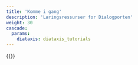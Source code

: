 ```yaml
---
title: 'Komme i gang'
description: 'Læringsressurser for Dialogporten'
weight: 30
cascade:
  params:
    diataxis: diataxis_tutorials
---
```


{{<children />}}